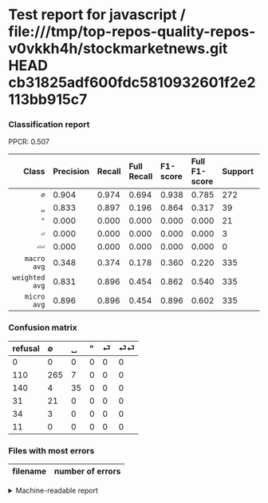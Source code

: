 # Test report for javascript / file:///tmp/top-repos-quality-repos-v0vkkh4h/stockmarketnews.git HEAD cb31825adf600fdc5810932601f2e2113bb915c7

### Classification report

PPCR: 0.507

| Class | Precision | Recall | Full Recall | F1-score | Full F1-score | Support | Full Support | PPCR |
|------:|:----------|:-------|:------------|:---------|:---------|:--------|:-------------|:-----|
| `∅` | 0.904| 0.974| 0.694| 0.938| 0.785| 272| 382| 0.712 |
| `␣` | 0.833| 0.897| 0.196| 0.864| 0.317| 39| 179| 0.218 |
| `"` | 0.000| 0.000| 0.000| 0.000| 0.000| 21| 52| 0.404 |
| `⏎` | 0.000| 0.000| 0.000| 0.000| 0.000| 3| 37| 0.081 |
| `⏎⏎` | 0.000| 0.000| 0.000| 0.000| 0.000| 0| 11| 0.000 |
| `macro avg` | 0.348| 0.374| 0.178| 0.360| 0.220| 335| 661| 0.507 |
| `weighted avg` | 0.831| 0.896| 0.454| 0.862| 0.540| 335| 661| 0.507 |
| `micro avg` | 0.896| 0.896| 0.454| 0.896| 0.602| 335| 661| 0.507 |

### Confusion matrix

|refusal|  ∅| ␣| "| ⏎| ⏎⏎| 
|:---|:---|:---|:---|:---|:---|
|0 |0 |0 |0 |0 |0 |
|110 |265 |7 |0 |0 |0 |
|140 |4 |35 |0 |0 |0 |
|31 |21 |0 |0 |0 |0 |
|34 |3 |0 |0 |0 |0 |
|11 |0 |0 |0 |0 |0 |

### Files with most errors

| filename | number of errors|
|:----:|:-----|

<details>
    <summary>Machine-readable report</summary>
```json
{
  "cl_report": {"\"": {"f1-score": 0.0, "precision": 0.0, "recall": 0.0, "support": 21}, "macro avg": {"f1-score": 0.36045012564186607, "precision": 0.34755403868031853, "recall": 0.3743401206636501, "support": 335}, "micro avg": {"f1-score": 0.8955223880597015, "precision": 0.8955223880597015, "recall": 0.8955223880597015, "support": 335}, "weighted avg": {"f1-score": 0.8622511826315816, "precision": 0.831363659518109, "recall": 0.8955223880597015, "support": 335}, "\u2205": {"f1-score": 0.9380530973451328, "precision": 0.9044368600682594, "recall": 0.9742647058823529, "support": 272}, "\u23ce": {"f1-score": 0.0, "precision": 0.0, "recall": 0.0, "support": 3}, "\u23ce\u23ce": {"f1-score": 0.0, "precision": 0.0, "recall": 0.0, "support": 0}, "\u2423": {"f1-score": 0.8641975308641975, "precision": 0.8333333333333334, "recall": 0.8974358974358975, "support": 39}},
  "cl_report_full": {"\"": {"f1-score": 0.0, "precision": 0.0, "recall": 0.0, "support": 52}, "macro avg": {"f1-score": 0.2203854533266298, "precision": 0.34755403868031853, "recall": 0.17784960074877884, "support": 661}, "micro avg": {"f1-score": 0.6024096385542169, "precision": 0.8955223880597015, "recall": 0.45385779122541603, "support": 661}, "weighted avg": {"f1-score": 0.539542470983247, "precision": 0.7483533240737394, "recall": 0.45385779122541603, "support": 661}, "\u2205": {"f1-score": 0.7851851851851852, "precision": 0.9044368600682594, "recall": 0.693717277486911, "support": 382}, "\u23ce": {"f1-score": 0.0, "precision": 0.0, "recall": 0.0, "support": 37}, "\u23ce\u23ce": {"f1-score": 0.0, "precision": 0.0, "recall": 0.0, "support": 11}, "\u2423": {"f1-score": 0.31674208144796373, "precision": 0.8333333333333334, "recall": 0.19553072625698323, "support": 179}},
  "ppcr": 0.5068078668683812
}
```
</details>
